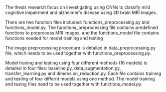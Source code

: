 The thesis research focus on investigating using CNNs to classify mild cognitive impairment and alzheimer's disease using 3D brain MRI images. 

There are two function files included: functions_preprocessing.py and functions_model.py. 
The functions_preprocessing file contains predefined functions to preprocess MRI images, and the functions_model file contains functions needed for model training and testing

The image preprocessing procedure is detailed in data_preprocessing.py file, which needs to be used together with functions_preprocessing.py.

Model trainng and testing using four different methods (16 models) is detailed in four files: baseline.py, data_augmentation.py, transfer_learning.py and dimension_reduction.py. Each file contains training and testing of four differnt models using one method. The model training and tesing files need to be used together with functions_model.py.
